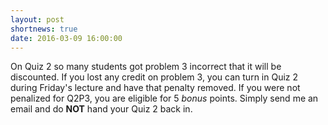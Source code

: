 ```yaml
---
layout: post
shortnews: true
date: 2016-03-09 16:00:00
---
```

On Quiz 2 so many students got problem 3 incorrect that it will be discounted.
If you lost any credit on problem 3, you can turn in Quiz 2 during Friday's lecture and
have that penalty removed.
If you were not penalized for Q2P3, you are eligible for 5 *bonus* points.
Simply send me an email and do **NOT** hand your Quiz 2 back in.
